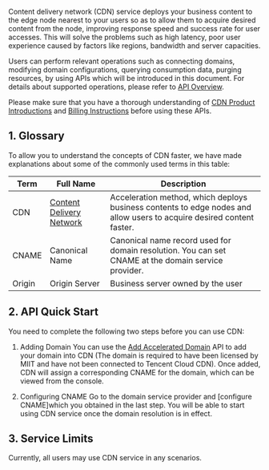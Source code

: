 Content delivery network (CDN) service deploys your business content to the edge node nearest to your users so as to allow them to acquire desired content from the node, improving response speed and success rate for user accesses. This will solve the problems such as high latency, poor user experience caused by factors like regions, bandwidth and server capacities.

Users can perform relevant operations such as connecting domains, modifying domain configurations, querying consumption data, purging resources, by using APIs which will be introduced in this document. For details about supported operations, please refer to [API Overview](https://cloud.tencent.com/doc/api/231/1723). 

Please make sure that you have a thorough understanding of [CDN Product Introductions](https://cloud.tencent.com/doc/product/228/2939) and [Billing Instructions](https://cloud.tencent.com/doc/product/228/562) before using these APIs.

## 1. Glossary
To allow you to understand the concepts of CDN faster, we have made explanations about some of the commonly used terms in this table:

| Term     | Full Name                                       | Description                                 |
| ------ | ---------------------------------------- | ---------------------------------- |
| CDN    | [Content Delivery Network](https://cloud.tencent.com/doc/product/228/2939) | Acceleration method, which deploys business contents to edge nodes and allow users to acquire desired content faster.  |
| CNAME  | Canonical Name                                       | Canonical name record used for domain resolution. You can set CNAME at the domain service provider.        |
| Origin | Origin Server                                       | Business server owned by the user                         |


## 2. API Quick Start

You need to complete the following two steps before you can use CDN:

1. Adding Domain
   You can use the [Add Accelerated Domain](https://cloud.tencent.com/doc/api/231/1406) API to add your domain into CDN (The domain is required to have been licensed by MIIT and have not been connected to Tencent Cloud CDN). Once added, CDN will assign a corresponding CNAME for the domain, which can be viewed from the console.

2. Configuring CNAME
   Go to the domain service provider and [configure CNAME]which you obtained in the last step. You will be able to start using CDN service once the domain resolution is in effect.

## 3. Service Limits
Currently, all users may use CDN service in any scenarios.



